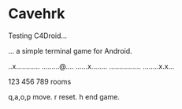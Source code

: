 Cavehrk
=======

Testing C4Droid...

... a simple terminal game for Android.

..x............
.........@....
......x........
................
........x.x...

123
456
789 rooms

q,a,o,p move.
r reset.
h end game.

